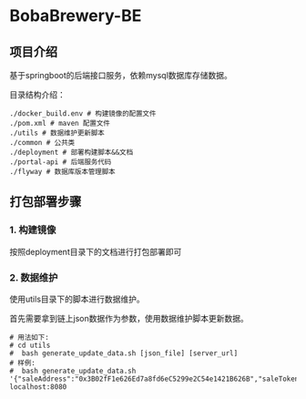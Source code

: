 # BobaBrewery-BE

## 项目介绍

基于springboot的后端接口服务，依赖mysql数据库存储数据。

目录结构介绍：

    ./docker_build.env # 构建镜像的配置文件
    ./pom.xml # maven 配置文件
    ./utils # 数据维护更新脚本
    ./common # 公共类
    ./deployment # 部署构建脚本&&文档
    ./portal-api # 后端服务代码
    ./flyway # 数据库版本管理脚本

## 打包部署步骤

### 1. 构建镜像

按照deployment目录下的文档进行打包部署即可

### 2. 数据维护

使用utils目录下的脚本进行数据维护。

首先需要拿到链上json数据作为参数，使用数据维护脚本更新数据。

    # 用法如下:
    # cd utils
    #  bash generate_update_data.sh [json_file] [server_url]
    # 样例:
    #  bash generate_update_data.sh '{"saleAddress":"0x3B02fF1e626Ed7a8fd6eC5299e2C54e1421B626B","saleToken":"0x9A676e781A523b5d0C0e43731313A708CB607508","saleOwner":"0xf39Fd6e51aad88F6F4ce6aB8827279cffFb92266","tokenPriceInEth":"100000000000000","totalTokens":"1000000000000000000000000","saleEndTime":1732953310,"tokensUnlockTime":1732953050,"registrationStart":1732952950,"registrationEnd":1732953070,"saleStartTime":1732953190}' localhost:8080
